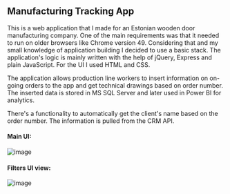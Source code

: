Manufacturing Tracking App
--------------------------

This is a web application that I made for an Estonian wooden door manufacturing company.
One of the main requirements was that it needed to run on older browsers like Chrome version 49.
Considering that and my small knowledge of application building I decided to use a basic stack.
The application's logic is mainly written with the help of jQuery, Express and plain JavaScript.
For the UI I used HTML and CSS.

The application allows production line workers to insert information on on-going orders to the app 
and get technical drawings based on order number. The inserted data is stored in MS SQL Server and
later used in Power BI for analytics.

There's a functionality to automatically get the client's name based on the order number.
The information is pulled from the CRM API.

#### Main UI:
![image](https://github.com/aretaleks/manufacturing-tracking-app/assets/31519197/01676b1a-9069-41cc-91ac-01b3310804ba)

#### Filters UI view:
![image](https://github.com/aretaleks/manufacturing-tracking-app/assets/31519197/5ff97b9b-5c13-4e10-bbdf-8c99f04754f3)

